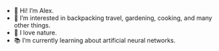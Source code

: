 - 👋 Hi! I’m Alex.
- 👀 I’m interested in backpacking travel, gardening, cooking, and many other things.
- 🌱 I love nature.
- 📚 I’m currently learning about artificial neural networks.

<!---
aosuchowski/aosuchowski is a ✨ special ✨ repository because its `README.md` (this file) appears on your GitHub profile.
You can click the Preview link to take a look at your changes.
--->
